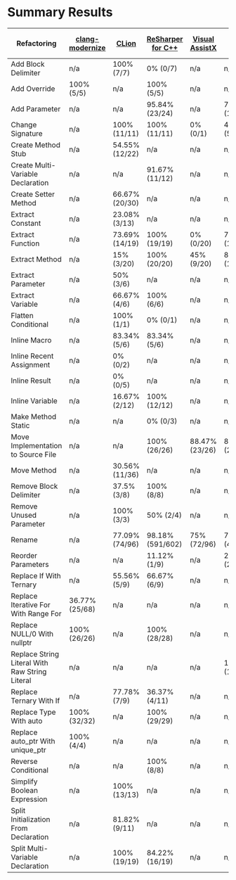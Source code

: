 # Summary Results

Refactoring | [clang-modernize](results/ClangModernizeResults.md) | [CLion](results/CLionResults.md) | [ReSharper for C++](results/ReSharperCppResults.md) | [Visual AssistX](results/VisualAssistXResults.md) | [Visual Studio 2017](results/VisualStudio2017Results.md)
----- | ----- | ----- | ----- | ----- | -----
Add Block Delimiter | n/a | 100% (7/7) | 0% (0/7) | n/a | n/a
Add Override | 100% (5/5) | n/a | 100% (5/5) | n/a | n/a
Add Parameter | n/a | n/a | 95.84% (23/24) | n/a | 72% (18/25)
Change Signature | n/a | 100% (11/11) | 100% (11/11) | 0% (0/1) | 45.46% (5/11)
Create Method Stub | n/a | 54.55% (12/22) | n/a | n/a | n/a
Create Multi-Variable Declaration | n/a | n/a | 91.67% (11/12) | n/a | n/a
Create Setter Method | n/a | 66.67% (20/30) | n/a | n/a | n/a
Extract Constant | n/a | 23.08% (3/13) | n/a | n/a | n/a
Extract Function | n/a | 73.69% (14/19) | 100% (19/19) | 0% (0/20) | 78.95% (15/19)
Extract Method | n/a | 15% (3/20) | 100% (20/20) | 45% (9/20) | 85% (17/20)
Extract Parameter | n/a | 50% (3/6) | n/a | n/a | n/a
Extract Variable | n/a | 66.67% (4/6) | 100% (6/6) | n/a | n/a
Flatten Conditional | n/a | 100% (1/1) | 0% (0/1) | n/a | n/a
Inline Macro | n/a | 83.34% (5/6) | 83.34% (5/6) | n/a | n/a
Inline Recent Assignment | n/a | 0% (0/2) | n/a | n/a | n/a
Inline Result | n/a | 0% (0/5) | n/a | n/a | n/a
Inline Variable | n/a | 16.67% (2/12) | 100% (12/12) | n/a | n/a
Make Method Static | n/a | n/a | 0% (0/3) | n/a | n/a
Move Implementation to Source File | n/a | n/a | 100% (26/26) | 88.47% (23/26) | 88.47% (23/26)
Move Method | n/a | 30.56% (11/36) | n/a | n/a | n/a
Remove Block Delimiter | n/a | 37.5% (3/8) | 100% (8/8) | n/a | n/a
Remove Unused Parameter | n/a | 100% (3/3) | 50% (2/4) | n/a | n/a
Rename | n/a | 77.09% (74/96) | 98.18% (591/602) | 75% (72/96) | 75.92% (457/602)
Reorder Parameters | n/a | n/a | 11.12% (1/9) | n/a | 22.23% (2/9)
Replace If With Ternary | n/a | 55.56% (5/9) | 66.67% (6/9) | n/a | n/a
Replace Iterative For With Range For | 36.77% (25/68) | n/a | n/a | n/a | n/a
Replace NULL/0 With nullptr | 100% (26/26) | n/a | 100% (28/28) | n/a | n/a
Replace String Literal With Raw String Literal | n/a | n/a | n/a | n/a | 100% (10/10)
Replace Ternary With If | n/a | 77.78% (7/9) | 36.37% (4/11) | n/a | n/a
Replace Type With auto | 100% (32/32) | n/a | 100% (29/29) | n/a | n/a
Replace auto_ptr With unique_ptr | 100% (4/4) | n/a | n/a | n/a | n/a
Reverse Conditional | n/a | n/a | 100% (8/8) | n/a | n/a
Simplify Boolean Expression | n/a | 100% (13/13) | n/a | n/a | n/a
Split Initialization From Declaration | n/a | 81.82% (9/11) | n/a | n/a | n/a
Split Multi-Variable Declaration | n/a | 100% (19/19) | 84.22% (16/19) | n/a | n/a
